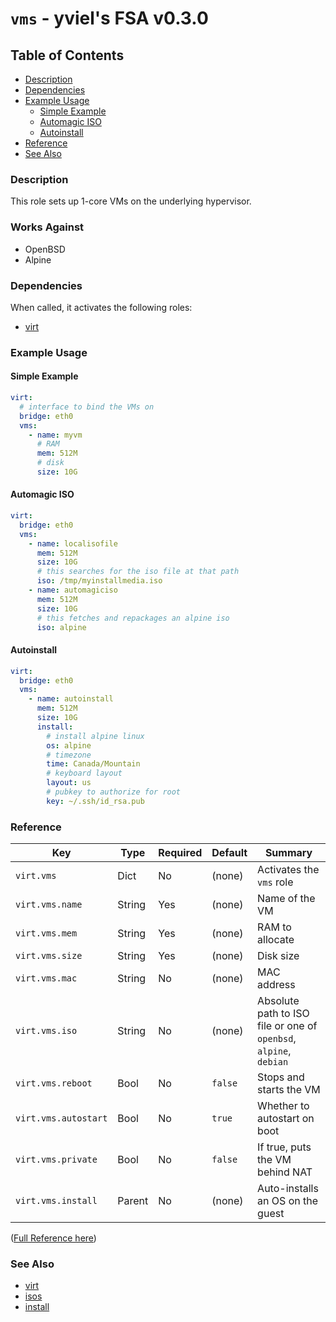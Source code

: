 # `vms` - yviel's FSA v0.3.0

## Table of Contents
 - [Description](#description)
 - [Dependencies](#dependencies)
 - [Example Usage](#example-usage)
    - [Simple Example](#simple-example)
    - [Automagic ISO](#automagic-iso)
    - [Autoinstall](#autoinstall)
 - [Reference](#reference)
 - [See Also](#see-also)

### Description
This role sets up 1-core VMs on the underlying hypervisor.

### Works Against
- OpenBSD
- Alpine

### Dependencies
When called, it activates the following roles:
 - [virt](../virt)

### Example Usage
#### Simple Example
```yaml
virt:
  # interface to bind the VMs on
  bridge: eth0
  vms:
    - name: myvm
      # RAM
      mem: 512M
      # disk
      size: 10G
```

#### Automagic ISO
```yaml
virt:
  bridge: eth0
  vms:
    - name: localisofile
      mem: 512M
      size: 10G
      # this searches for the iso file at that path
      iso: /tmp/myinstallmedia.iso
    - name: automagiciso
      mem: 512M
      size: 10G
      # this fetches and repackages an alpine iso
      iso: alpine
```

#### Autoinstall
```yaml
virt:
  bridge: eth0
  vms:
    - name: autoinstall
      mem: 512M
      size: 10G
      install:
        # install alpine linux
        os: alpine
        # timezone
        time: Canada/Mountain
        # keyboard layout
        layout: us
        # pubkey to authorize for root
        key: ~/.ssh/id_rsa.pub
```

### Reference
|Key|Type|Required|Default|Summary|
|--|--|--|--|--|
|`virt.vms`|Dict|No|(none)|Activates the `vms` role|
|`virt.vms.name`|String|Yes|(none)|Name of the VM|
|`virt.vms.mem`|String|Yes|(none)|RAM to allocate|
|`virt.vms.size`|String|Yes|(none)|Disk size|
|`virt.vms.mac`|String|No|(none)|MAC address|
|`virt.vms.iso`|String|No|(none)|Absolute path to ISO file or one of `openbsd`, `alpine`, `debian`|
|`virt.vms.reboot`|Bool|No|`false`|Stops and starts the VM|
|`virt.vms.autostart`|Bool|No|`true`|Whether to autostart on boot|
|`virt.vms.private`|Bool|No|`false`|If true, puts the VM behind NAT|
|`virt.vms.install`|Parent|No|(none)|Auto-installs an OS on the guest|

([Full Reference here](../../docs/REFERENCE.md))

### See Also
 - [virt](../virt)
 - [isos](../isos)
 - [install](../install)
